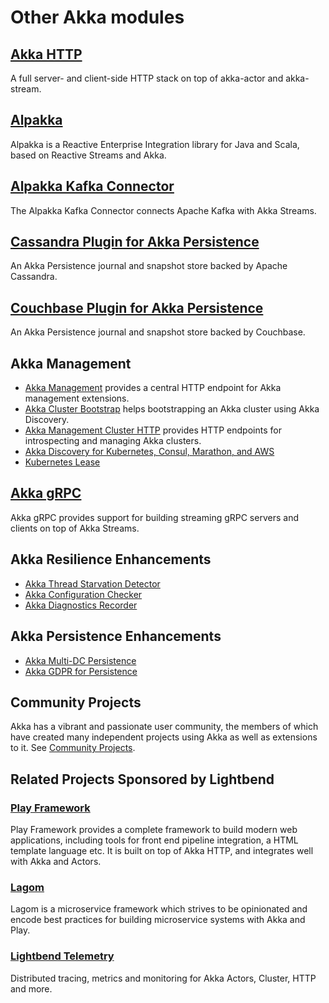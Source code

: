 # Other Akka modules

## [Akka HTTP](https://doc.akka.io/docs/akka-http/current/)

A full server- and client-side HTTP stack on top of akka-actor and akka-stream.

## [Alpakka](https://doc.akka.io/docs/alpakka/current/)

Alpakka is a Reactive Enterprise Integration library for Java and Scala, based on Reactive Streams and Akka.

## [Alpakka Kafka Connector](https://doc.akka.io/docs/alpakka-kafka/current/)

The Alpakka Kafka Connector connects Apache Kafka with Akka Streams.

## [Cassandra Plugin for Akka Persistence](https://doc.akka.io/docs/akka-persistence-cassandra/current/)

An Akka Persistence journal and snapshot store backed by Apache Cassandra.

## [Couchbase Plugin for Akka Persistence](https://doc.akka.io/docs/akka-persistence-couchbase/current/)

An Akka Persistence journal and snapshot store backed by Couchbase.

## Akka Management

* [Akka Management](https://doc.akka.io/docs/akka-management/current/) provides a central HTTP endpoint for Akka management extensions.
* [Akka Cluster Bootstrap](https://doc.akka.io/docs/akka-management/current/bootstrap/) helps bootstrapping an Akka cluster using Akka Discovery.
* [Akka Management Cluster HTTP](https://doc.akka.io/docs/akka-management/current/cluster-http-management.html) provides HTTP endpoints for introspecting and managing Akka clusters.
* [Akka Discovery for Kubernetes, Consul, Marathon, and AWS](https://doc.akka.io/docs/akka-management/current/discovery/)
* [Kubernetes Lease](https://doc.akka.io/docs/akka-management/current/kubernetes-lease.html)

## [Akka gRPC](https://doc.akka.io/docs/akka-grpc/current/)

Akka gRPC provides support for building streaming gRPC servers and clients on top of Akka Streams.

## Akka Resilience Enhancements

* [Akka Thread Starvation Detector](https://doc.akka.io/docs/akka-enhancements/current/starvation-detector.html)
* [Akka Configuration Checker](https://doc.akka.io/docs/akka-enhancements/current/config-checker.html)
* [Akka Diagnostics Recorder](https://doc.akka.io/docs/akka-enhancements/current/diagnostics-recorder.html)

## Akka Persistence Enhancements

* [Akka Multi-DC Persistence](https://doc.akka.io/docs/akka-enhancements/current/persistence-dc/index.html)
* [Akka GDPR for Persistence](https://doc.akka.io/docs/akka-enhancements/current/gdpr/index.html)

## Community Projects

Akka has a vibrant and passionate user community, the members of which have created many independent projects using Akka as well as extensions to it. See [Community Projects](https://akka.io/community/).

## Related Projects Sponsored by Lightbend

### [Play Framework](https://www.playframework.com)

Play Framework provides a complete framework to build modern web applications, including tools for front end pipeline integration, 
a HTML template language etc. It is built on top of Akka HTTP, and integrates well with Akka and Actors.

### [Lagom](https://www.lagomframework.com)

Lagom is a microservice framework which strives to be opinionated and encode best practices for building microservice systems with Akka and Play.

### [Lightbend Telemetry](https://developer.lightbend.com/docs/telemetry/current/home.html)

Distributed tracing, metrics and monitoring for Akka Actors, Cluster, HTTP and more.
